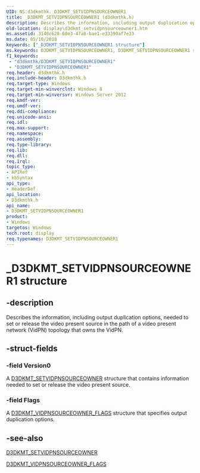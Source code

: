 ```yaml
---
UID: NS:d3dkmthk._D3DKMT_SETVIDPNSOURCEOWNER1
title: _D3DKMT_SETVIDPNSOURCEOWNER1 (d3dkmthk.h)
description: Describes the information, including output duplication options, needed to set or release the video present source in the path of a video present network (VidPN) topology that owns the VidPN.
old-location: display\d3dkmt_setvidpnsourceowner1.htm
ms.assetid: 3148c628-60e3-47a8-bae1-e33390af7e33
ms.date: 05/10/2018
keywords: ["_D3DKMT_SETVIDPNSOURCEOWNER1 structure"]
ms.keywords: D3DKMT_SETVIDPNSOURCEOWNER1, D3DKMT_SETVIDPNSOURCEOWNER1 structure [Display Devices], _D3DKMT_SETVIDPNSOURCEOWNER1, d3dkmthk/D3DKMT_SETVIDPNSOURCEOWNER1, display.d3dkmt_setvidpnsourceowner1
f1_keywords:
 - "d3dkmthk/D3DKMT_SETVIDPNSOURCEOWNER1"
 - "D3DKMT_SETVIDPNSOURCEOWNER1"
req.header: d3dkmthk.h
req.include-header: D3dkmthk.h
req.target-type: Windows
req.target-min-winverclnt: Windows 8
req.target-min-winversvr: Windows Server 2012
req.kmdf-ver: 
req.umdf-ver: 
req.ddi-compliance: 
req.unicode-ansi: 
req.idl: 
req.max-support: 
req.namespace: 
req.assembly: 
req.type-library: 
req.lib: 
req.dll: 
req.irql: 
topic_type:
- APIRef
- kbSyntax
api_type:
- HeaderDef
api_location:
- D3dkmthk.h
api_name:
- D3DKMT_SETVIDPNSOURCEOWNER1
product:
- Windows
targetos: Windows
tech.root: display
req.typenames: D3DKMT_SETVIDPNSOURCEOWNER1
---
```


# _D3DKMT_SETVIDPNSOURCEOWNER1 structure


## -description


Describes the information, including output duplication options, needed to set or release the video present source in the path of a video present network (VidPN) topology that owns the VidPN.


## -struct-fields




### -field Version0

A <a href="https://docs.microsoft.com/windows-hardware/drivers/ddi/d3dkmthk/ns-d3dkmthk-_d3dkmt_setvidpnsourceowner">D3DKMT_SETVIDPNSOURCEOWNER</a> structure that contains information needed to set or release the video present source.


### -field Flags

A <a href="https://docs.microsoft.com/windows-hardware/drivers/ddi/d3dkmthk/ns-d3dkmthk-_d3dkmt_vidpnsourceowner_flags">D3DKMT_VIDPNSOURCEOWNER_FLAGS</a> structure that specifies output duplication options.


## -see-also




<a href="https://docs.microsoft.com/windows-hardware/drivers/ddi/d3dkmthk/ns-d3dkmthk-_d3dkmt_setvidpnsourceowner">D3DKMT_SETVIDPNSOURCEOWNER</a>



<a href="https://docs.microsoft.com/windows-hardware/drivers/ddi/d3dkmthk/ns-d3dkmthk-_d3dkmt_vidpnsourceowner_flags">D3DKMT_VIDPNSOURCEOWNER_FLAGS</a>
 

 

